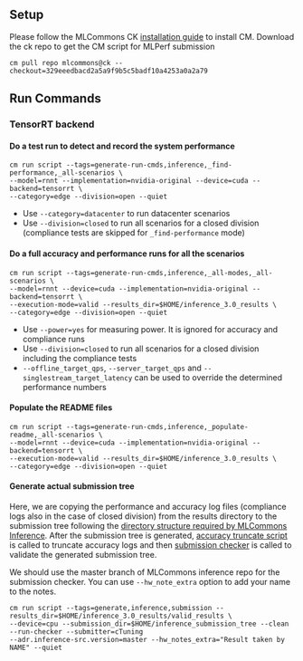 ## Setup
Please follow the MLCommons CK [installation guide](https://github.com/mlcommons/ck/blob/master/docs/installation.md) to install CM.
Download the ck repo to get the CM script for MLPerf submission

```
cm pull repo mlcommons@ck --checkout=329eeedbacd2a5a9f9b5c5badf10a4253a0a2a79
```

## Run Commands

### TensorRT backend

#### Do a test run to detect and record the system performance

```
cm run script --tags=generate-run-cmds,inference,_find-performance,_all-scenarios \
--model=rnnt --implementation=nvidia-original --device=cuda --backend=tensorrt \
--category=edge --division=open --quiet
```
* Use `--category=datacenter` to run datacenter scenarios
* Use `--division=closed` to run all scenarios for a closed division (compliance tests are skipped for `_find-performance` mode)

#### Do a full accuracy and performance runs for all the scenarios

```
cm run script --tags=generate-run-cmds,inference,_all-modes,_all-scenarios \
--model=rnnt --device=cuda --implementation=nvidia-original --backend=tensorrt \
--execution-mode=valid --results_dir=$HOME/inference_3.0_results \
--category=edge --division=open --quiet
```

* Use `--power=yes` for measuring power. It is ignored for accuracy and compliance runs
* Use `--division=closed` to run all scenarios for a closed division including the compliance tests
* `--offline_target_qps`, `--server_target_qps` and `--singlestream_target_latency` can be used to override the determined performance numbers

#### Populate the README files
```
cm run script --tags=generate-run-cmds,inference,_populate-readme,_all-scenarios \
--model=rnnt --device=cuda --implementation=nvidia-original --backend=tensorrt \
--execution-mode=valid --results_dir=$HOME/inference_3.0_results \
--category=edge --division=open --quiet
```

#### Generate actual submission tree

Here, we are copying the performance and accuracy log files (compliance logs also in the case of closed division) from the results directory to the submission tree following the [directory structure required by MLCommons Inference](https://github.com/mlcommons/policies/blob/master/submission_rules.adoc#inference-1). After the submission tree is generated, [accuracy truncate script](https://github.com/mlcommons/inference/blob/master/tools/submission/truncate_accuracy_log.py) is called to truncate accuracy logs and then [submission checker](https://github.com/mlcommons/inference/blob/master/tools/submission/submission_checker.py) is called to validate the generated submission tree.

We should use the master branch of MLCommons inference repo for the submission checker. You can use `--hw_note_extra` option to add your name to the notes.
```
cm run script --tags=generate,inference,submission --results_dir=$HOME/inference_3.0_results/valid_results \
--device=cpu --submission_dir=$HOME/inference_submission_tree --clean --run-checker --submitter=cTuning 
--adr.inference-src.version=master --hw_notes_extra="Result taken by NAME" --quiet
```
